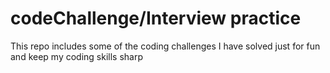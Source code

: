 # codeChallenge/Interview practice

This repo includes some of the coding challenges I have solved just for fun and keep my coding skills sharp
